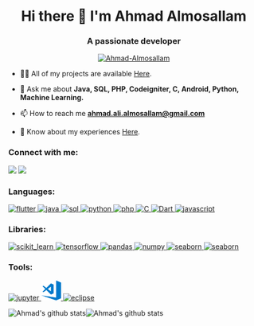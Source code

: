 <h1 align="center">Hi there 👋 I'm Ahmad Almosallam</h1>
<h3 align="center">A passionate developer</h3>
<p align="middle"><a href="https://github.com/ryo-ma/github-profile-trophy"><img src="https://github-profile-trophy.vercel.app/?username=Ahmad-Almosallam&margin-w=15&margin-h=15" alt="Ahmad-Almosallam" /></a></p>


- 👨‍💻 All of my projects are available [Here](https://github.com/Ahmad-Almosallam?tab=repositories).

- 💬 Ask me about **Java, SQL, PHP, Codeigniter, C, Android, Python, Machine Learning.**

- 📫 How to reach me **ahmad.ali.almosallam@gmail.com**

- 📄 Know about my experiences [Here](https://www.linkedin.com/in/ahmad-almosallam-9910261a7/).

<h3 align="left">Connect with me:</h3>
<p align="left">
<a href="https://www.linkedin.com/in/ahmad-almosallam-9910261a7/" target="blank"><img src="https://img.icons8.com/color/48/000000/linkedin.png"/></a>
<a href="https://stackoverflow.com/users/12771829/ahmad-almosallam" target="blank"><img src="https://img.icons8.com/color/48/000000/stackoverflow.png"/></a>
</p>


<h3 align="left">Languages:</h3>
<p align="left">
<a href="https://flutter.dev" target="_blank"> <img src="https://www.vectorlogo.zone/logos/flutterio/flutterio-icon.svg" alt="flutter" width="40" height="40"/> </a>
<a href="https://www.java.com" target="_blank"> <img src="https://img.icons8.com/color/48/000000/java-coffee-cup-logo.png" alt="java" width="40" height="40"/> </a>
<a href="https://www.mysql.com/" target="_blank"> <img src="https://img.icons8.com/wired/64/4a90e2/sql.png" alt="sql" width="40" height="40"/> </a>
<a href="https://www.python.org" target="_blank"> <img src="https://img.icons8.com/color/48/4a90e2/python.png" alt="python" width="40" height="40"/> </a>
<a href="https://www.php.net/" target="_blank">  <img src="https://img.icons8.com/dusk/64/4a90e2/php-logo.png" alt="php" width="40" height="40"/> </a>
<a href="https://www.learn-c.org/" target="_blank"> <img src="https://img.icons8.com/color/48/4a90e2/c-programming.png" alt="C" width="40" height="40"/> </a>
<a href="https://dart.dev/" target="_blank"> <img src="https://img.icons8.com/color/48/4a90e2/dart.png" alt="Dart" width="40" height="40"/> </a>
<a href="" target="_blank"> <img src="https://img.icons8.com/color/48/4a90e2/javascript.png" alt="javascript" width="40" height="40"/> </a>
</p>


<h3 align="left">Libraries:</h3>
<p align="left">
<a href="https://scikit-learn.org/" target="_blank"> <img src="https://upload.wikimedia.org/wikipedia/commons/0/05/Scikit_learn_logo_small.svg" alt="scikit_learn" width="40" height="40"/> </a>
<a href="https://www.tensorflow.org/" target="_blank"> <img src="https://img.icons8.com/color/48/4a90e2/tensorflow.png" alt="tensorflow" width="40" height="40"/> </a>
<a href="https://pandas.pydata.org/" target="_blank"> <img src="https://cdn.shortpixel.ai/spai/q_lossy+ret_img/https://numfocus.org/wp-content/uploads/2016/07/pandas-logo-300.png" alt="pandas" width="40" height="40"/> </a>
 <a href="https://numpy.org/" target="_blank"> <img src="https://user-images.githubusercontent.com/50221806/86498201-a8bd8680-bd39-11ea-9d08-66b610a8dc01.png" alt="numpy" width="40" height="40"/> </a>
 <a href="https://seaborn.pydata.org/" target="_blank"> <img src="https://seaborn.pydata.org/_static/logo-wide-lightbg.svg" alt="seaborn" width="40" height="40"/> </a>
 <a href="https://matplotlib.org/" target="_blank"> <img src="hthttps://matplotlib.org/_static/logo2_compressed.svg" alt="seaborn" width="40" height="40"/> </a>
</p>



<h3 align="left">Tools:</h3>
<p align="left">
<a href="https://jupyter.org/" target="_blank"> <img src="https://upload.wikimedia.org/wikipedia/commons/3/38/Jupyter_logo.svg" alt="jupyter" width="40" height="40"/> </a>
<a href="https://code.visualstudio.com/" target="_blank"> <img src="https://raw.githubusercontent.com/github/explore/80688e429a7d4ef2fca1e82350fe8e3517d3494d/topics/visual-studio-code/visual-studio-code.png" alt="visualstudiocode" width="40" height="40"/> </a>
<a href="https://www.eclipse.org" target="_blank"> <img src="https://cdn.freebiesupply.com/logos/large/2x/eclipse-11-logo-png-transparent.png" alt="eclipse" width="40" height="40"/> </a>
</p>

<p>
<a src="https://github.com/Ahmad-Almosallam">
<img align="left" src="https://github-readme-stats.vercel.app/api?username=Ahmad-Almosallam&show_icons=true&theme=light&line_height=27&count_private=true" alt="Ahmad's github stats"/>
</a>
</p>
<p>
<a src="https://github.com/Ahmad-Almosallam">
<img align="left" src="https://github-readme-stats.vercel.app/api/top-langs/?username=Ahmad-Almosallam" alt="Ahmad's github stats"/>
</a>
</p>



